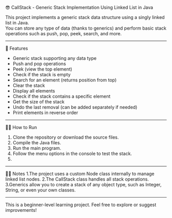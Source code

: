 😎 CallStack - Generic Stack Implementation Using Linked List in Java

This project implements a generic stack data structure using a singly linked list in Java.  
You can store any type of data (thanks to generics) and perform basic stack operations such as push, pop, peek, search, and more.

---

📌 Features

- Generic stack supporting any data type
- Push and pop operations
- Peek (view the top element)
- Check if the stack is empty
- Search for an element (returns position from top)
- Clear the stack
- Display all elements
- Check if the stack contains a specific element
- Get the size of the stack
- Undo the last removal (can be added separately if needed)
- Print elements in reverse order

---

🤷‍♀️ How to Run

1. Clone the repository or download the source files.
2. Compile the Java files.
3. Run the main program.
4. Follow the menu options in the console to test the stack.
5. 
---

📝📝 Notes
1.The project uses a custom Node<T> class internally to manage linked list nodes.
2.The CallStack<T> class handles all stack operations.
3.Generics allow you to create a stack of any object type, such as Integer, String, or even your own classes.

---
This is a beginner-level learning project. Feel free to explore or suggest improvements!

